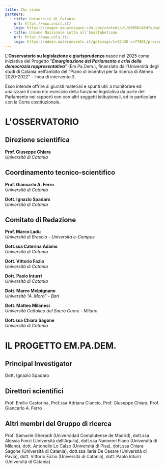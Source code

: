 ```yaml
---
title: Chi siamo
partners:
  - title: Università di Catania
    url: https://www.unict.it/
    logo: https://images.squarespace-cdn.com/content/v1/60056c48dfad4a3649200fc0/1611077270135-4EXXT2EB9JJS30OW6ERW/unict-logo.png?format=750w
  - title: Unione Nazionale Lotta all'Analfabetismo
    url: https://www.unla.it/
    logo: https://admin.materaevents.it/getimage/i=12430-c=77801/preview.jpg
---
```

L'**Osservatorio su legislazione e giurisprudenza** nasce  nel 2025 come iniziativa del Progetto "***Emarginazione del Parlamento e crisi della democrazia rappresentativa***" (Em.Pa.Dem.), finanziato dall'Università degli studi di Catania  nell'ambito del “Piano di incentivi per la ricerca di Ateneo 2020-2022”  - linea di intervento 3.

Esso  intende offrire ai giuristi materiali e spunti utili a monitorare ed analizzare  il concreto esercizio della funzione legislativa da parte del Parlamento nei rapporti con con altri soggetti istituzionali, ed in particolare con la Corte costituzionale.

# **L'OSSERVATORIO**

## Direzione scientifica

**Prof. Giuseppe Chiara**\
*Università di Catania*

## Coordinamento tecnico-scientifico

**Prof. Giancarlo A. Ferro**\
*Università di Catania*

**Dott. Ignazio Spadaro**\
*Università di Catania*

## Comitato di Redazione

**Prof. Marco Ladu**  \
*Università di Brescia - Università e-Campus*

**Dott.ssa Caterina Adamo** \
*Università di Catania*

**Dott. Vittorio Fazio** \
*Università di Catania*

**Dott. Paolo Inturri**\
*Università di Catania*

**Dott. Marco Melpignano**\
*Università "A. Moro" - Bari*

**Dott. Matteo Milanesi** \
*Università Cattolica del Sacro Cuore - Milano*

**Dott.ssa Chiara Sagone** \
*Università di Catania*

# **IL PROGETTO EM.PA.DEM.**

## Principal Investigator

Dott. Ignazio Spadaro 

## Direttori scientifici

Prof. Emilio Castorina, Prof.ssa Adriana Ciancio, Prof. Giuseppe Chiara, Prof. Giancarlo A. Ferro

## Altri membri del Gruppo di ricerca

Prof. Samuele Gherardi (Universidad Complutense de Madrid), dott.ssa Alessia Fonzi (Università dell'Aquila), dott.ssa Nannerel Fiano (Università di Milano), dott. Antonello Lo Calzo (Università di Pisa), dott.ssa Chiara Sagone (Università di Catania), dott.ssa Ilaria De Cesare (Università di Pavia), dott. Vittorio Fazio (Università di Catania), dott. Paolo Inturri (Università di Catania)
